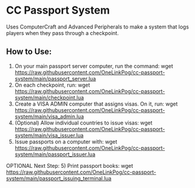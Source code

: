 # CC Passport System
Uses ComputerCraft and Advanced Peripherals to make a system that logs players when they pass through a checkpoint.

## How to Use:
1) On your main passport server computer, run the command: wget https://raw.githubusercontent.com/OneLinkPog/cc-passport-system/main/passport_server.lua
2) On each checkpoint, run: wget https://raw.githubusercontent.com/OneLinkPog/cc-passport-system/main/checkpoint.lua
3) Create a VISA ADMIN computer that assigns visas. On it, run: wget https://raw.githubusercontent.com/OneLinkPog/cc-passport-system/main/visa_admin.lua
4) (Optional) Allow individual countries to issue visas: wget https://raw.githubusercontent.com/OneLinkPog/cc-passport-system/main/visa_issuer.lua
5) Issue passports on a computer with: wget https://raw.githubusercontent.com/OneLinkPog/cc-passport-system/main/passport_issuer.lua

OPTIONAL Next Step:
5) Print passport books: wget https://raw.githubusercontent.com/OneLinkPog/cc-passport-system/main/passport_issuing_terminal.lua
